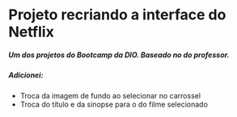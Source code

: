 # Projeto recriando a interface do Netflix

##### Um dos projetos do Bootcamp da DIO. Baseado no do professor.

##### Adicionei:

- Troca da imagem de fundo ao selecionar no carrossel
- Troca do título e da sinopse para o do filme selecionado